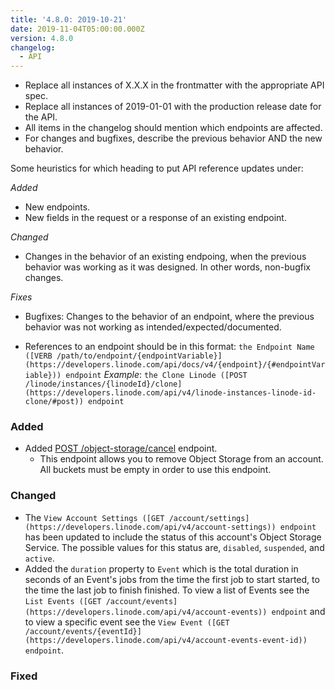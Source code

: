 ```yaml
---
title: '4.8.0: 2019-10-21'
date: 2019-11-04T05:00:00.000Z
version: 4.8.0
changelog:
  - API
---
```

<!-- API changelog requirements - delete this before merging -->

* Replace all instances of X.X.X in the frontmatter with the appropriate API spec.
* Replace all instances of 2019-01-01 with the production release date for the API.
* All items in the changelog should mention which endpoints are affected.
* For changes and bugfixes, describe the previous behavior AND the new behavior.

<!-- Where to put things - delete this before merging -->

Some heuristics for which heading to put API reference updates under:

_Added_

* New endpoints.
* New fields in the request or a response of an existing endpoint.

_Changed_

* Changes in the behavior of an existing endpoing, when the previous behavior was working as it was designed. In other words, non-bugfix changes.

_Fixes_

* Bugfixes: Changes to the behavior of an endpoint, where the previous behavior was not working as intended/expected/documented.

<!-- Sample syntax - delete this before merging -->

* References to an endpoint should be in this format: `the Endpoint Name ([VERB /path/to/endpoint/{endpointVariable}](https://developers.linode.com/api/docs/v4/{endpoint}/{#endpointVariable})) endpoint` _Example_: `the Clone Linode ([POST /linode/instances/{linodeId}/clone](https://developers.linode.com/api/v4/linode-instances-linode-id-clone/#post)) endpoint`

<!-- Fill these sections out: -->

### Added

* Added [POST /object-storage/cancel](https://developers.linode.com/api/v4beta/object-storage-cancel/#post) endpoint.
  * This endpoint allows you to remove Object Storage from an account. All buckets must be empty in order to use this endpoint.

### Changed

* The `View Account Settings ([GET /account/settings](https://developers.linode.com/api/v4/account-settings)) endpoint` has been updated to include the status of this account's Object Storage Service. The possible values for this status are, `disabled`, `suspended`, and `active`.
* Added the `duration` property to `Event` which is the total duration in seconds of an Event's jobs from the time the first job to start started, to the time the last job to finish finished. To view a list of Events see the `List Events ([GET /account/events](https://developers.linode.com/api/v4/account-events)) endpoint` and to view a specific event see the `View Event ([GET /account/events/{eventId}](https://developers.linode.com/api/v4/account-events-event-id)) endpoint`.

### Fixed
